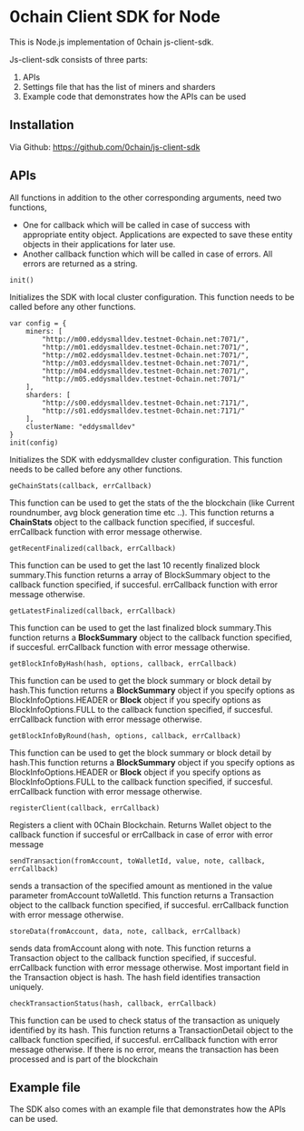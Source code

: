 # 0chain Client SDK for Node

This is Node.js implementation of 0chain js-client-sdk.

Js-client-sdk consists of three parts:
1. APIs
2. Settings file that has the list of miners and sharders
3. Example code that demonstrates how the APIs can be used

## Installation
Via Github: <https://github.com/0chain/js-client-sdk> 

## APIs
All functions in addition to the other corresponding arguments, need two functions,
* One for callback which will be called in case of success with appropriate entity object. Applications are expected to save these entity objects in their applications for later use. 
* Another callback function which will be called in case of errors. All errors are returned as a string.
  
```
init()
```
Initializes the SDK with local cluster configuration. This function needs to be called before any other functions.

```
var config = {
    miners: [
        "http://m00.eddysmalldev.testnet-0chain.net:7071/",
        "http://m01.eddysmalldev.testnet-0chain.net:7071/",
        "http://m02.eddysmalldev.testnet-0chain.net:7071/",
        "http://m03.eddysmalldev.testnet-0chain.net:7071/",
        "http://m04.eddysmalldev.testnet-0chain.net:7071/",
        "http://m05.eddysmalldev.testnet-0chain.net:7071/"
    ],
    sharders: [
        "http://s00.eddysmalldev.testnet-0chain.net:7171/",
        "http://s01.eddysmalldev.testnet-0chain.net:7171/"
    ],
    clusterName: "eddysmalldev"
}
init(config)
```
Initializes the SDK with eddysmalldev cluster configuration. This function needs to be called before any other functions.

```
geChainStats(callback, errCallback)
```

This function can be used to get the stats of the the blockchain (like Current roundnumber, avg block generation time etc ..).
This function returns a **ChainStats** object to the callback function specified, if succesful. errCallback function with error message otherwise.

```
getRecentFinalized(callback, errCallback)
```

This function can be used to get the last 10 recently finalized block summary.This function returns a array of BlockSummary object to the callback function specified, if succesful. errCallback function with error message otherwise.

```
getLatestFinalized(callback, errCallback)
```

This function can be used to get the last finalized block summary.This function returns a **BlockSummary** object to the callback function specified, if succesful. errCallback function with error message otherwise.

```
getBlockInfoByHash(hash, options, callback, errCallback)
```

This function can be used to get the block summary or block detail by hash.This function returns a **BlockSummary** object if you specify options as BlockInfoOptions.HEADER or **Block** object if you specify options as BlockInfoOptions.FULL  to the callback function specified, if succesful. errCallback function with error message otherwise.

```
getBlockInfoByRound(hash, options, callback, errCallback)
```

This function can be used to get the block summary or block detail by hash.This function returns a **BlockSummary** object if you specify options as BlockInfoOptions.HEADER or **Block** object if you specify options as BlockInfoOptions.FULL  to the callback function specified, if succesful. errCallback function with error message otherwise.

```
registerClient(callback, errCallback)
```
Registers a client with 0Chain Blockchain. Returns Wallet object to the callback function if succesful or errCallback in case of error with error message

```
sendTransaction(fromAccount, toWalletId, value, note, callback, errCallback)
```
sends a transaction of the specified amount as mentioned in the value parameter fromAccount toWalletId. This function returns a Transaction object to the callback function specified, if succesful. errCallback function with error message otherwise.

```
storeData(fromAccount, data, note, callback, errCallback)
``` 
sends data fromAccount along with note. This function returns a Transaction object to the callback function specified, if succesful. errCallback function with error message otherwise. Most important field in the Transaction object is hash. The hash field identifies transaction uniquely.

```
checkTransactionStatus(hash, callback, errCallback)
```
This function can be used to check status of the transaction as uniquely identified by its hash.  This function returns a TransactionDetail object to the callback function specified, if succesful. errCallback function with error message otherwise. If there is no error, means the transaction has been processed and is part of the blockchain

## Example file
The SDK also comes with an example file that demonstrates how the APIs can be used. 

 
